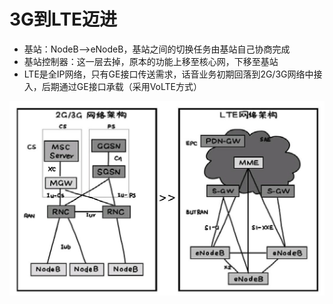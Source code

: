 # 3G到LTE迈进

* 基站：NodeB——&gt;eNodeB，基站之间的切换任务由基站自己协商完成
* 基站控制器：这一层去掉，原本的功能上移至核心网，下移至基站
* LTE是全IP网络，只有GE接口传送需求，话音业务初期回落到2G/3G网络中接入，后期通过GE接口承载（采用VoLTE方式）

![](/assets/Figure-0177-172.jpg)

